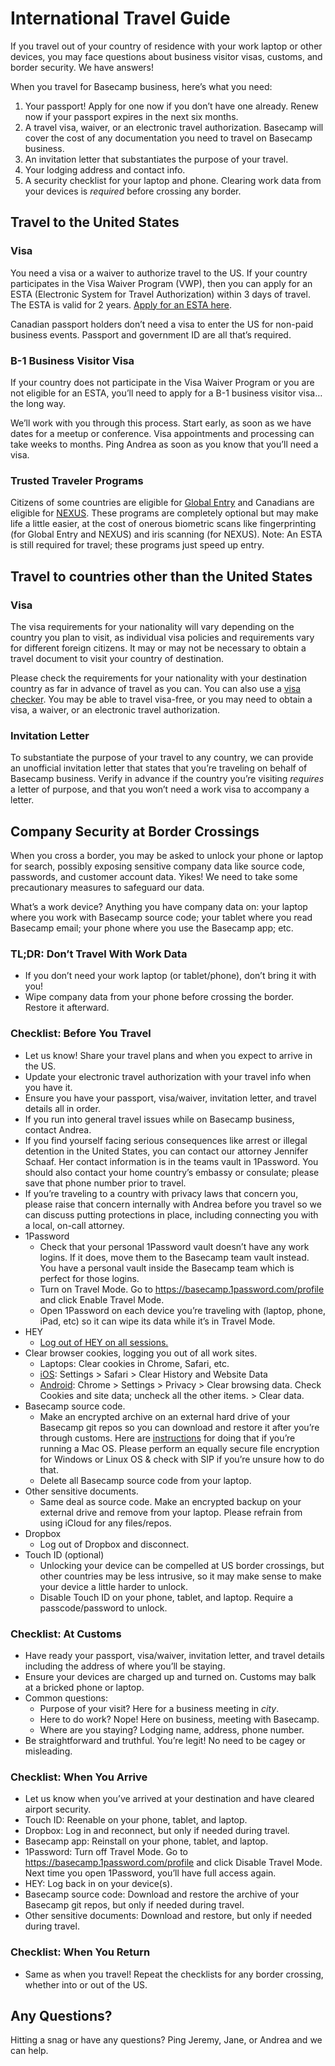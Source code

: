 # International Travel Guide

If you travel out of your country of residence with your work laptop or other devices, you may face questions about business visitor visas, customs, and border security. We have answers!

When you travel for Basecamp business, here’s what you need:

1. Your passport! Apply for one now if you don’t have one already. Renew now if your passport expires in the next six months.
2. A travel visa, waiver, or an electronic travel authorization. Basecamp will cover the cost of any documentation you need to travel on Basecamp business.
3. An invitation letter that substantiates the purpose of your travel.
4. Your lodging address and contact info.
5. A security checklist for your laptop and phone. Clearing work data from your devices is *required* before crossing any border.

## Travel to the United States

### Visa

You need a visa or a waiver to authorize travel to the US. If your country participates in the Visa Waiver Program (VWP), then you can apply for an ESTA (Electronic System for Travel Authorization) within 3 days of travel. The ESTA is valid for 2 years. [Apply for an ESTA here](https://esta.cbp.dhs.gov/esta/).

Canadian passport holders don’t need a visa to enter the US for non-paid business events. Passport and government ID are all that’s required.

### B-1 Business Visitor Visa

If your country does not participate in the Visa Waiver Program or you are not eligible for an ESTA, you’ll need to apply for a B-1 business visitor visa… the long way.

We’ll work with you through this process. Start early, as soon as we have dates for a meetup or conference. Visa appointments and processing can take weeks to months. Ping Andrea as soon as you know that you’ll need a visa.

### Trusted Traveler Programs

Citizens of some countries are eligible for [Global Entry](https://www.cbp.gov/travel/trusted-traveler-programs/global-entry/frequently-asked-questions) and Canadians are eligible for [NEXUS](https://www.cbp.gov/travel/trusted-traveler-programs/nexus/nexus-eligibility). These programs are completely optional but may make life a little easier, at the cost of onerous biometric scans like fingerprinting (for Global Entry and NEXUS) and iris scanning (for NEXUS). Note: An ESTA is still required for travel; these programs just speed up entry.

## Travel to countries other than the United States

### Visa

The visa requirements for your nationality will vary depending on the country you plan to visit, as individual visa policies and requirements vary for different foreign citizens. It may or may not be necessary to obtain a travel document to visit your country of destination.

Please check the requirements for your nationality with your destination country as far in advance of travel as you can. You can also use a [visa checker](https://www.onlinevisa.com/visa-requirements/). You may be able to travel visa-free, or you may need to obtain a visa, a waiver, or an electronic travel authorization.

### Invitation Letter

To substantiate the purpose of your travel to any country, we can provide an unofficial invitation letter that states that you’re traveling on behalf of Basecamp business. Verify in advance if the country you’re visiting *requires* a letter of purpose, and that you won’t need a work visa to accompany a letter.

## Company Security at Border Crossings

When you cross a border, you may be asked to unlock your phone or laptop for search, possibly exposing sensitive company data like source code, passwords, and customer account data. Yikes! We need to take some precautionary measures to safeguard our data.

What’s a work device? Anything you have company data on: your laptop where you work with Basecamp source code; your tablet where you read Basecamp email; your phone where you use the Basecamp app; etc.

### TL;DR: Don’t Travel With Work Data

* If you don’t need your work laptop (or tablet/phone), don’t bring it with you!
* Wipe company data from your phone before crossing the border. Restore it afterward.

### Checklist: Before You Travel

* Let us know! Share your travel plans and when you expect to arrive in the US.
* Update your electronic travel authorization with your travel info when you have it.
* Ensure you have your passport, visa/waiver, invitation letter, and travel details all in order.
* If you run into general travel issues while on Basecamp business, contact Andrea.
* If you find yourself facing serious consequences like arrest or illegal detention in the United States, you can contact our attorney Jennifer Schaaf. Her contact information is in the teams vault in 1Password. You should also contact your home country’s embassy or consulate; please save that phone number prior to travel.
* If you’re traveling to a country with privacy laws that concern you, please raise that concern internally with Andrea before you travel so we can discuss putting protections in place, including connecting you with a local, on-call attorney.
* 1Password
  * Check that your personal 1Password vault doesn’t have any work logins. If it does, move them to the Basecamp team vault instead. You have a personal vault inside the Basecamp team which is perfect for those logins.
  * Turn on Travel Mode. Go to https://basecamp.1password.com/profile and click Enable Travel Mode.
  * Open 1Password on each device you’re traveling with (laptop, phone, iPad, etc) so it can wipe its data while it’s in Travel Mode.
* HEY
  * [Log out of HEY on all sessions.](https://app.hey.com/my/sessions)
* Clear browser cookies, logging you out of all work sites.
  * Laptops: Clear cookies in Chrome, Safari, etc.
  * [iOS](https://support.apple.com/en-us/HT201265): Settings > Safari > Clear History and Website Data
  * [Android](https://support.google.com/chrome/answer/95647?co=GENIE.Platform%3DAndroid&hl=en): Chrome > Settings > Privacy > Clear browsing data. Check Cookies and site data; uncheck all the other items. > Clear data.
* Basecamp source code.
  * Make an encrypted archive on an external hard drive of your Basecamp git repos so you can download and restore it after you’re through customs. Here are [instructions](https://support.apple.com/en-us/HT201250) for doing that if you’re running a Mac OS. Please perform an equally secure file encryption for Windows or Linux OS & check with SIP if you’re unsure how to do that.
  * Delete all Basecamp source code from your laptop.
* Other sensitive documents.
  * Same deal as source code. Make an encrypted backup on your external drive and remove from your laptop. Please refrain from using iCloud for any files/repos.
* Dropbox
  * Log out of Dropbox and disconnect.
* Touch ID (optional)
  * Unlocking your device can be compelled at US border crossings, but other countries may be less intrusive, so it may make sense to make your device a little harder to unlock.
  * Disable Touch ID on your phone, tablet, and laptop. Require a passcode/password to unlock.

### Checklist: At Customs

* Have ready your passport, visa/waiver, invitation letter, and travel details including the address of where you’ll be staying.
* Ensure your devices are charged up and turned on. Customs may balk at a bricked phone or laptop.
* Common questions:
  * Purpose of your visit? Here for a business meeting in *city*.
  * Here to do work? Nope! Here on business, meeting with Basecamp.
  * Where are you staying? Lodging name, address, phone number.
* Be straightforward and truthful. You’re legit! No need to be cagey or misleading.

### Checklist: When You Arrive

* Let us know when you’ve arrived at your destination and have cleared airport security.
* Touch ID: Reenable on your phone, tablet, and laptop.
* Dropbox: Log in and reconnect, but only if needed during travel.
* Basecamp app: Reinstall on your phone, tablet, and laptop.
* 1Password: Turn off Travel Mode. Go to https://basecamp.1password.com/profile and click Disable Travel Mode. Next time you open 1Password, you’ll have full access again.
* HEY: Log back in on your device(s).
* Basecamp source code: Download and restore the archive of your Basecamp git repos, but only if needed during travel.
* Other sensitive documents: Download and restore, but only if needed during travel.

### Checklist: When You Return

* Same as when you travel! Repeat the checklists for any border crossing, whether into or out of the US.

## Any Questions?

Hitting a snag or have any questions? Ping Jeremy, Jane, or Andrea and we can help.
